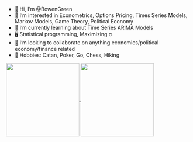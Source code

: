 - 👋 Hi, I’m @BowenGreen
- 👀 I’m interested in Econometrics, Options Pricing, Times Series Models, Markov Models, Game Theory, Political Economy
- 🌲 I’m currently learning about Time Series ARIMA Models
- 🖥️ Statistical programming, Maximizing ⍺
- 🧠 I’m looking to collaborate on anything economics/political economy/finance related
- 👾 Hobbies: Catan, Poker, Go, Chess, Hiking


<a href="https://github.com/BowenGreen/github-readme-stats">
  <img height=200 align="center" src="https://github-readme-stats.vercel.app/api?username=BowenGreen&rank_icon=github&theme=dark&custom_title=Statistics&card_width=320" />
</a>
<a href="https://github.com/NickCH-K/convoychat">
  <img height=200 align="center" src="https://github-readme-stats.vercel.app/api/top-langs?username=NickCH-K&theme=dark&layout=compact&hide_progress=true&langs_count=8&card_width=320" />
</a>
